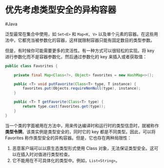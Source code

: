# 优先考虑类型安全的异构容器
#Java 

泛型最常在集合中使用，如 `Set<E>` 和 `Map<K, V>` 以及单个元素的容器。在这些用法中，它都充当被参数化的容器，这样就限制容器只能有固定数目的类型参数。

但是，有时候你可能需要更多的灵活性。有一种方式可以很轻松的实现。将 key 进行参数化而不是容器参数化，然后通过参数化的 key 来插入或者获取值：

```java
public class Favorites {
    
    private final Map<Class<?>, Object> favorites = new HashMap<>();

    public <T> void putFavorite(Class<T> type, T instance) {
        favorites.put(Objects.requireNonNull(type), instance);
    }

    public <T> T getFavorite(Class<T> type) {
        return type.cast(favorites.get(type));
    }
}
```

当一个类的字面被用在方法中，用来传达编译时和运行时的类型信息时，就被称作**类型令牌**。该类实例是类型安全的，同时它的 key 都是不同类型。因此，可以将 Favorites 称作类型安全的异构容器。但是，它也存在两种局限性：
1. 恶意客户端可以以原生态类型形式使用 Class 对象，无法保证类型安全。这可以在插入时对值进行类型检查。
2. 它不能用在不可具体化的类型中。例如，`List<String>`。